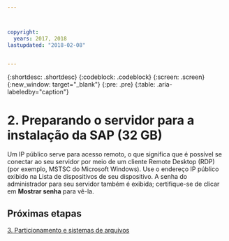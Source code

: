 ```yaml
---



copyright:
  years: 2017, 2018
lastupdated: "2018-02-08"


---
```


{:shortdesc: .shortdesc}
{:codeblock: .codeblock}
{:screen: .screen}
{:new_window: target="_blank"}
{:pre: .pre}
{:table: .aria-labeledby="caption"}

# 2. Preparando o servidor para a instalação da SAP (32 GB)

Um IP público serve para acesso remoto, o que significa que é possível se conectar ao seu servidor por meio de um cliente Remote Desktop (RDP) (por exemplo, MSTSC do Microsoft Windows). Use o endereço IP público exibido na Lista de dispositivos de seu dispositivo. A senha do administrador para seu servidor também é exibida; certifique-se de clicar em **Mostrar senha** para vê-la.

## Próximas etapas

 [3. Particionamento e sistemas de arquivos](/docs/infrastructure/sap-netweaver-ms-qrg/ms-partition-32GB.html)

